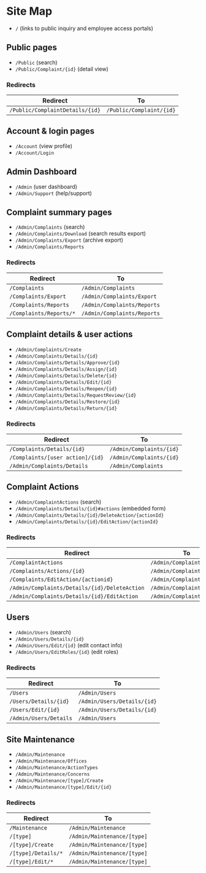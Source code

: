 # Site Map

* `/` (links to public inquiry and employee access portals)

## Public pages

* `/Public` (search)
* `/Public/Complaint/{id}` (detail view)

### Redirects

| Redirect                        | To                       |
|---------------------------------|--------------------------|
| `/Public/ComplaintDetails/{id}` | `/Public/Complaint/{id}` |

## Account & login pages

* `/Account` (view profile)
* `/Account/Login`

## Admin Dashboard

* `/Admin` (user dashboard)
* `/Admin/Support` (help/support)

## Complaint summary pages

* `/Admin/Complaints` (search)
* `/Admin/Complaints/Download` (search results export)
* `/Admin/Complaints/Export` (archive export)
* `/Admin/Complaints/Reports`

### Redirects

| Redirect                | To                          |
|-------------------------|-----------------------------|
| `/Complaints`           | `/Admin/Complaints`         |
| `/Complaints/Export`    | `/Admin/Complaints/Export`  |
| `/Complaints/Reports`   | `/Admin/Complaints/Reports` |
| `/Complaints/Reports/*` | `/Admin/Complaints/Reports` |

## Complaint details & user actions

* `/Admin/Complaints/Create`
* `/Admin/Complaints/Details/{id}`
* `/Admin/Complaints/Details/Approve/{id}`
* `/Admin/Complaints/Details/Assign/{id}`
* `/Admin/Complaints/Details/Delete/{id}`
* `/Admin/Complaints/Details/Edit/{id}`
* `/Admin/Complaints/Details/Reopen/{id}`
* `/Admin/Complaints/Details/RequestReview/{id}`
* `/Admin/Complaints/Details/Restore/{id}`
* `/Admin/Complaints/Details/Return/{id}`

### Redirects

| Redirect                         | To                       |
|----------------------------------|--------------------------|
| `/Complaints/Details/{id}`       | `/Admin/Complaints/{id}` |
| `/Complaints/[user action]/{id}` | `/Admin/Complaints/{id}` |
| `/Admin/Complaints/Details`      | `/Admin/Complaints`      |

## Complaint Actions

* `/Admin/ComplaintActions` (search)
* `/Admin/Complaints/Details/{id}#actions` (embedded form)
* `/Admin/Complaints/Details/{id}/DeleteAction/{actionId}`
* `/Admin/Complaints/Details/{id}/EditAction/{actionId}`

### Redirects

| Redirect                                      | To                        |
|-----------------------------------------------|---------------------------|
| `/ComplaintActions`                           | `/Admin/ComplaintActions` |
| `/Complaints/Actions/{id}`                    | `/Admin/ComplaintActions` |
| `/Complaints/EditAction/{actionid}`           | `/Admin/ComplaintActions` |
| `/Admin/Complaints/Details/{id}/DeleteAction` | `/Admin/Complaints/{id}`  |
| `/Admin/Complaints/Details/{id}/EditAction`   | `/Admin/Complaints/{id}`  |

## Users

* `/Admin/Users` (search)
* `/Admin/Users/Details/{id}`
* `/Admin/Users/Edit/{id}` (edit contact info)
* `/Admin/Users/EditRoles/{id}` (edit roles)

### Redirects

| Redirect               | To                          |
|------------------------|-----------------------------|
| `/Users`               | `/Admin/Users`              |
| `/Users/Details/{id}`  | `/Admin/Users/Details/{id}` |
| `/Users/Edit/{id}`     | `/Admin/Users/Details/{id}` |
| `/Admin/Users/Details` | `/Admin/Users`              |

## Site Maintenance

* `/Admin/Maintenance`
* `/Admin/Maintenance/Offices`
* `/Admin/Maintenance/ActionTypes`
* `/Admin/Maintenance/Concerns`
* `/Admin/Maintenance/[type]/Create`
* `/Admin/Maintenance/[type]/Edit/{id}`

### Redirects

| Redirect            | To                          |
|---------------------|-----------------------------|
| `/Maintenance`      | `/Admin/Maintenance`        |
| `/[type]`           | `/Admin/Maintenance/[type]` |
| `/[type]/Create`    | `/Admin/Maintenance/[type]` |
| `/[type]/Details/*` | `/Admin/Maintenance/[type]` |
| `/[type]/Edit/*`    | `/Admin/Maintenance/[type]` |
